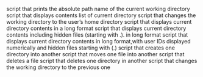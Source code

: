 script that prints the absolute path name of the current working directory
script that displays contents list of current directory
script that changes the working directory to the user’s home directory
script that displays current directory contents in a long format
script that displays current directory contents including hidden files (starting with .). in long format
script that displays current directory contents in long format,with user IDs displayed numerically and hidden files starting with (.)
script that creates one directory into another
script that moves one file into another
script that deletes a file
script that deletes one directory in another
script that changes the working directory to the previous one
